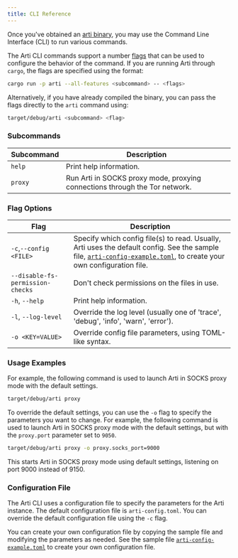```yaml
---
title: CLI Reference
---
```


Once you've obtained an [arti binary](/guides/compiling-arti), you may use the Command Line Interface (CLI) to run various commands. 

The Arti CLI commands support a number [flags](#cli-flag-options) that can be used to configure the behavior of the command.
If you are running Arti through `cargo`, the flags are specified using the format:

```bash
cargo run -p arti --all-features <subcommand> -- <flags>
```

Alternatively, if you have already compiled the binary, you can pass the flags directly to the `arti` command using:

```bash
target/debug/arti <subcommand> <flag>
```

### Subcommands

| Subcommand | Description |
| --- | --- |
| `help` | Print help information. |
| `proxy` | Run Arti in SOCKS proxy mode, proxying connections through the Tor network. |

### Flag Options

| Flag | Description |
| --- | --- |
|`-c`,`--config <FILE>` | Specify which config file(s) to read. Usually, Arti uses the default config. See the sample file, [`arti-config-example.toml`](https://gitlab.torproject.org/tpo/core/arti/-/blob/main/crates/arti/src/arti-example-config.toml), to create your own configuration file.  |
| `--disable-fs-permission-checks` | Don't check permissions on the files in use. |
| `-h`, `--help` | Print help information. |
| `-l`, `--log-level` | Override the log level (usually one of 'trace', 'debug', 'info', 'warn', 'error'). |
| `-o <KEY=VALUE>` | Override config file parameters, using TOML-like syntax. |

### Usage Examples

For example, the following command is used to launch Arti in SOCKS proxy mode with the default settings. 

```bash
target/debug/arti proxy
```

To override the default settings, you can use the `-o` flag to specify the parameters you want to change. For example, the following command is used to launch Arti in SOCKS proxy mode with the default settings, but with the `proxy.port` parameter set to `9050`.

```bash
target/debug/arti proxy -o proxy.socks_port=9000
```

This starts Arti in SOCKS proxy mode using default settings, listening on port 9000 instead of 9150.

### Configuration File

The Arti CLI uses a configuration file to specify the parameters for the Arti instance. The default configuration file is `arti-config.toml`. You can override the default configuration file using the `-c` flag.

You can create your own configuration file by copying the sample file and modifying the parameters as needed. See the sample file [`arti-config-example.toml`](https://gitlab.torproject.org/tpo/core/arti/-/blob/main/crates/arti/src/arti-example-config.toml) to create your own configuration file.
